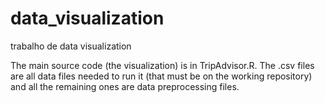 # data_visualization
trabalho de data visualization

The main source code (the visualization) is in TripAdvisor.R.
The .csv files are all data files needed to run it 
(that must be on the working repository) and all the
remaining ones are data preprocessing files.
